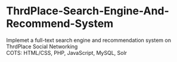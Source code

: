 ThrdPlace-Search-Engine-And-Recommend-System
============================================

Implemet a full-text search engine and recommendation system on ThrdPlace Social Networking<br>
COTS: HTML/CSS, PHP, JavaScript, MySQL, Solr
